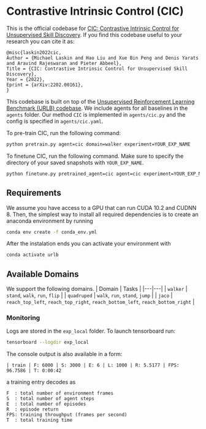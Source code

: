 # Contrastive Intrinsic Control (CIC)

This is the official codebase for [CIC: Contrastive Intrinsic Control for Unsupervised Skill Discovery](https://arxiv.org/abs/2202.00161). If you find this codebase useful to your research you can cite it as:

```
@misc{laskin2022cic,
Author = {Michael Laskin and Hao Liu and Xue Bin Peng and Denis Yarats and Aravind Rajeswaran and Pieter Abbeel},
Title = {CIC: Contrastive Intrinsic Control for Unsupervised Skill Discovery},
Year = {2022},
Eprint = {arXiv:2202.00161},
}
```

This codebase is built on top of the [Unsupervised Reinforcement Learning Benchmark (URLB) codebase](https://anonymous.4open.science/r/urlb). We include agents for all baselines in the `agents` folder. Our method `CIC`  is implemented in `agents/cic.py` and the config is specified in `agents/cic.yaml`.

To pre-train CIC, run the following command:

```sh
python pretrain.py agent=cic domain=walker experiment=YOUR_EXP_NAME
```

To finetune CIC, run the following command. Make sure to specify the directory of your saved snapshots with `YOUR_EXP_NAME`.

```sh
python finetune.py pretrained_agent=cic agent=cic experiment=YOUR_EXP_NAME task=walker_stand snapshot_ts=2000000 agent=cic
```

## Requirements
We assume you have access to a GPU that can run CUDA 10.2 and CUDNN 8. Then, the simplest way to install all required dependencies is to create an anaconda environment by running
```sh
conda env create -f conda_env.yml
```
After the instalation ends you can activate your environment with
```sh
conda activate urlb
```

## Available Domains
We support the following domains.
| Domain | Tasks |
|---|---|
| `walker` | `stand`, `walk`, `run`, `flip` |
| `quadruped` | `walk`, `run`, `stand`, `jump` |
| `jaco` | `reach_top_left`, `reach_top_right`, `reach_bottom_left`, `reach_bottom_right` |


### Monitoring
Logs are stored in the `exp_local` folder. To launch tensorboard run:
```sh
tensorboard --logdir exp_local
```
The console output is also available in a form:
```
| train | F: 6000 | S: 3000 | E: 6 | L: 1000 | R: 5.5177 | FPS: 96.7586 | T: 0:00:42
```
a training entry decodes as
```
F  : total number of environment frames
S  : total number of agent steps
E  : total number of episodes
R  : episode return
FPS: training throughput (frames per second)
T  : total training time
```
